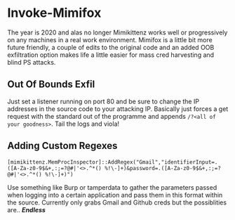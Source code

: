 # Invoke-Mimifox

The year is 2020 and alas no longer Mimikittenz works well or progressively on any machines in a real work environment. Mimifox is a little bit more future friendly, a couple of edits to the original code and an added OOB exfiltration option makes life a little easier for mass cred harvesting and blind PS attacks.

## Out Of Bounds Exfil
Just set a listener running on port 80 and be sure to change the IP addresses in the source code to your attacking IP. Basically just forces a get request with the standard out of the programme and appends `/?<all of your goodness>`. Tail the logs and viola!

## Adding Custom Regexes
    [mimikittenz.MemProcInspector]::AddRegex("Gmail","identifierInput=.([A-Za-z0-9$&+,:;=?@#|'<>.^*() %!\-]+)&password=.([A-Za-z0-9$&+,:;=?@#|'<>.^*() %!\-]+)")
Use something like Burp or tamperdata to gather the parameters passed when logging into a certain application and pass them in this format within the source. Currently only grabs Gmail and Github creds but the possiblities are..  _**Endless**_
